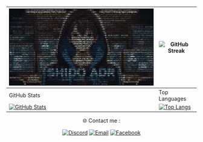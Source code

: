 <div align="center">

| [![Banner](./banner.gif)](https://github.com/ShidoADR) | ![GitHub Streak](https://github-readme-streak-stats.herokuapp.com/?user=ShidoADR&theme=radical) |
|--------------------------------------------------------|-------------------------------------------------------------------------------------------------|
| GitHub Stats                                           | Top Languages                                                                                   |
| [![GitHub Stats](https://github-readme-stats.vercel.app/api?username=ShidoADR&show_icons=true&theme=radical)](https://github.com/ShidoADR) | [![Top Langs](https://github-readme-stats.vercel.app/api/top-langs/?username=ShidoADR&layout=compact&theme=radical)](https://github.com/ShidoADR) |

</div>

<div align="center">

🌐 Contact me : 

[![Discord](https://img.shields.io/badge/Discord-7289DA?style=for-the-badge&logo=discord&logoColor=white)](https://discord.com/users/1162358342165991475)
[![Email](https://img.shields.io/badge/Email-D14836?style=for-the-badge&logo=gmail&logoColor=white)](https://mail.google.com/mail/?view=cm&fs=1&to=shidothelast@gmail.com)
[![Facebook](https://img.shields.io/badge/Facebook-1877F2?style=for-the-badge&logo=facebook&logoColor=white)](https://www.facebook.com/profile.php?id=100078715217401)
</div>
